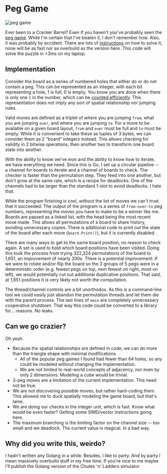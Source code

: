 # Peg Game

![peg game](https://images-na.ssl-images-amazon.com/images/I/418L40lLY0L.jpg)

Ever been to a Cracker Barrel? Even if you haven't you've probably seen the [peg game](https://shop.crackerbarrel.com/toys-games/games/travel-games/peg-game/606154). While I'm certain that I've beaten it, I don't remember how. Also, it was probably by accident. There are lots of [instructions](https://www.google.com/search?q=solve+triangle+peg+game) on how to solve it, none will be as fast nor as overbuild as the version here. This code will solve the puzzle in <3ms on my laptop.

## Implementation

Consider the board as a series of numbered holes that either do or do not contain a peg. This can be represented as an integer, with each bit representing a hole, 1 is full, 0 is empty. You know you are done when there is only one `1` in the number, which can be [counted efficiently](http://graphics.stanford.edu/~seander/bithacks.html#CountBitsSetKernighan). This representation does not imply any sort of spatial relationship nor jumping rules.

Valid moves are defined as a triplet of where you are jumping `from`, what you are jumping `over`, and where you are jumping `to`. For a move to be available on a given board layout, `from` and `over` must be full and `to` must be empty. While it is convenient to take these as tuples of 3 bytes, we can consider them as 2 "board" integers instead. This allows checking for validity in 2 bitwise operations, then another two to transform one board state into another.

With the ability to know we've won and the ability to know how to iterate, we have everything we need. Since this is Go, I set up a circular pipeline -- a channel for boards to iterate and a channel of boards to check. The checker is faster than the permutation step. They feed into one another, but don't grow at the same rate, which is a recipe for deadlocks. One of the channels had to be larger than the standard 1-slot to avoid deadlocks. I hate that.

While the program finishing is cool, without the list of moves we can't trust that it succeeded. The output of the program is a series of `from-over-to` peg numbers, representing the moves you have to make to be a winner like me. Boards are passed as a linked list, with the head being the most recent move made. This allows all permutations of a board to share history, avoiding unnecessary copies. There is additional code to print out the state of the board after each move (`board.Print()`), but it is currently disabled.

There are many ways to get to the same board position, no reason to check again. A set is used to hold which board positions have been visited. Doing this took the process from trying 322,324 permutations of the board to 1,651, an improvement of nearly 200x. There is a potential improvement: If we were to rotate and/or flip the board so the 3 groups of 5 pegs were in a deterministic order (e.g. fewest pegs on top, next fewest on right, most on left), we would potentially cut out additional duplicative positions. That said, at 1,651 positions it is very likely not worth the computation.

The thread/channel controls are a bit unorthodox. As this is a command-line tool we could easily just abandon the permutation threads and let them die with the parent process. The last lines of `main` are completely unnecessary cooperative shutdown. That way this code could be converted to a library for... reasons. No leaks.

## Can we go crazier?

Oh yeah.

* Because the spatial relationships are defined in code, we can do more than the triangle shape with minimal modifications
  * All of the popular peg games I found had fewer than 64 holes, so any could be modeled without changing the implementation.
  * We are not limited to real-world concepts of adjacency, nor even by only 2 dimensions. Modeling a cube would be trivial.
* 3-peg moves are a limitation of the current implementation. This need not be true.
* We are not discovering possible moves, but rather hard-coding them. This allowed me to duck spatially modeling the game board, but that's lame.
* We are doing our checks in the integer unit, which is fast. Know what would be even faster? Getting some SIMD/vector instructions going here.
* The maximum branching is the limiting factor on the channel size -- too small and we deadlock. The current value is magical. In a bad way.

## Why did you write this, weirdo?

I hadn't written any Golang in a while. Besides, I like to party. And by party I mean massively overbuild stuff in my free time. If you're nice to me maybe I'll publish the Golang version of the Chutes 'n' Ladders simulator.
